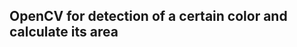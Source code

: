 OpenCV for detection of a certain color and calculate its area
--------------------------------------------------------------


